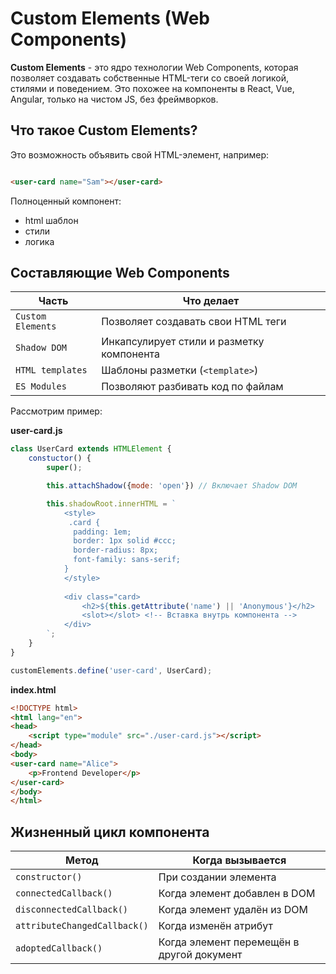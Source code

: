 # Custom Elements (Web Components) #

**Custom Elements** - это ядро технологии Web Components, которая позволяет создавать собственные HTML-теги со своей
логикой,
стилями и поведением. Это похожее на компоненты в React, Vue, Angular, только на чистом JS, без фреймворков.

## Что такое Custom Elements? ##

Это возможность объявить свой HTML-элемент, например:

````html

<user-card name="Sam"></user-card>
````

Полноценный компонент:

* html шаблон
* стили
* логика

## Составляющие Web Components ##

| Часть             | Что делает                                |
|-------------------|-------------------------------------------|
| `Custom Elements` | Позволяет создавать свои HTML теги        |
| `Shadow DOM`      | Инкапсулирует стили и разметку компонента |
| `HTML templates`  | Шаблоны разметки (`<template>`)           |
| `ES Modules`      | Позволяют разбивать код по файлам         |

Рассмотрим пример:

**user-card.js**

````js
class UserCard extends HTMLElement {
    constuctor() {
        super();

        this.attachShadow({mode: 'open'}) // Включает Shadow DOM

        this.shadowRoot.innerHTML = `
            <style>
             .card {
              padding: 1em;
              border: 1px solid #ccc;
              border-radius: 8px;
              font-family: sans-serif;
            }
            </style>
            
            <div class="card>
                <h2>${this.getAttribute('name') || 'Anonymous'}</h2>
                <slot></slot> <!-- Вставка внутрь компонента -->
            </div>
        `;
    }
}

customElements.define('user-card', UserCard);
````

**index.html**

````html
<!DOCTYPE html>
<html lang="en">
<head>
    <script type="module" src="./user-card.js"></script>
</head>
<body>
<user-card name="Alice">
    <p>Frontend Developer</p>
</user-card>
</body>
</html>
````

## Жизненный цикл компонента ##

| Метод                        | Когда вызывается                          |
|------------------------------|-------------------------------------------|
| `constructor()`              | При создании элемента                     |
| `connectedCallback()`        | Когда элемент добавлен в DOM              |
| `disconnectedCallback()`     | Когда элемент удалён из DOM               |
| `attributeChangedCallback()` | Когда изменён атрибут                     |
| `adoptedCallback()`          | Когда элемент перемещён в другой документ |

